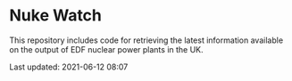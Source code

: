 # Nuke Watch

This repository includes code for retrieving the latest information available on the output of EDF nuclear power plants in the UK.

Last updated: 2021-06-12 08:07